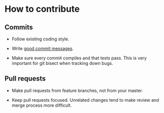 # How to contribute

## Commits

* Follow existing coding style.

* Write [good commit messages].

* Make sure every commit compiles and that tests pass. This is very important
  for git bisect when tracking down bugs.

## Pull requests

* Make pull requests from feature branches, not from your master.

* Keep pull requests focused. Unrelated changes tend to make review and merge
  process more difficult.

[good commit messages]: http://tbaggery.com/2008/04/19/a-note-about-git-commit-messages.html
